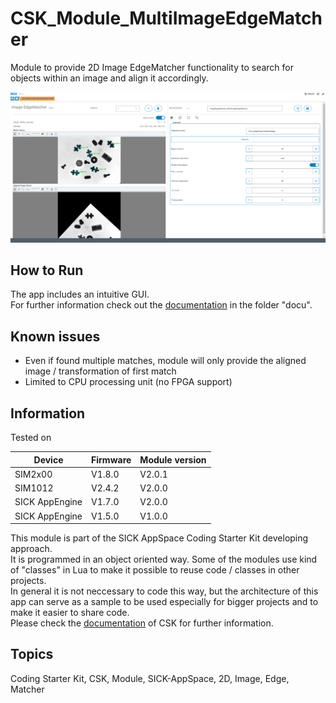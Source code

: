 # CSK_Module_MultiImageEdgeMatcher

Module to provide 2D Image EdgeMatcher functionality to search for objects within an image and align it accordingly.  

![plot](./docu/media/UI_Screenshot.png)

## How to Run

The app includes an intuitive GUI.  
For further information check out the [documentation](https://raw.githack.com/SICKAppSpaceCodingStarterKit/CSK_Module_MultiImageEdgeMatcher/main/docu/CSK_Module_MultiImageEdgeMatcher.html) in the folder "docu".

## Known issues
- Even if found multiple matches, module will only provide the aligned image / transformation of first match  
- Limited to CPU processing unit (no FPGA support)  

## Information

Tested on  

|Device|Firmware|Module version|
|--|--|--|
|SIM2x00|V1.8.0|V2.0.1|
|SIM1012|V2.4.2|V2.0.0|
|SICK AppEngine|V1.7.0|V2.0.0|
|SICK AppEngine|V1.5.0|V1.0.0|

This module is part of the SICK AppSpace Coding Starter Kit developing approach.  
It is programmed in an object oriented way. Some of the modules use kind of "classes" in Lua to make it possible to reuse code / classes in other projects.  
In general it is not neccessary to code this way, but the architecture of this app can serve as a sample to be used especially for bigger projects and to make it easier to share code.  
Please check the [documentation](https://github.com/SICKAppSpaceCodingStarterKit/.github/blob/main/docu/SICKAppSpaceCodingStarterKit_Documentation.md) of CSK for further information.  

## Topics

Coding Starter Kit, CSK, Module, SICK-AppSpace, 2D, Image, Edge, Matcher
